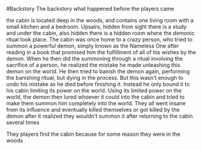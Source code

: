 #Backstory
The backstory what happened before the players came

the cabin is located deep in the woods, and contains one living room with a small kitchen and a bedroom. 
Upsairs, hidden from sight there is a study and under the cabin, also hidden there is a hidden room where the demonic ritual took place.
The cabin was once home to a crazy person, who tried to summon a powerful demon, simply known as the Nameless One after reading in a book that promised him the fulfillment of all of his wishes by the demon.
When he then did the summoning through a ritual involving the sacrifice of a person, he realized the mistake he made unleashing this demon on the world.
He then tried to banish the demon again, performing the banishing ritual, but dying in the process.
But this wasn't enough to undo his mistake as he died before finishing it. 
Instead he only bound it to his cabin limiting its power on the world.
Using its limited power on the world, the demon then lured whoever it could into the cabin and tried to make them summon him completely into the world.
They all went insane from its influence and eventually killed themselves or got killed by the demon after it realized they wouldn't summon it after returning to the cabin several times

They players find the cabin because for some reason they were in the woods
